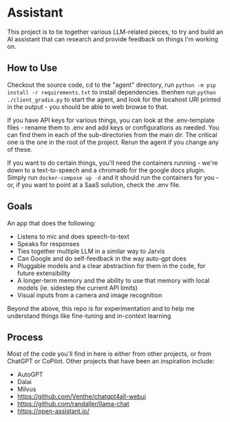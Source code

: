 # Assistant

This project is to tie together various LLM-related pieces, to try and build an AI assistant that can research and provide feedback on things I'm working on.

## How to Use

Checkout the source code, cd to the "agent" directory, run `python -m pip install -r requirements.txt` to install dependencies.
thenhen run `python ./client_gradio.py` to start the agent, and look for the locahost URI printed in the output - you should
be able to web browse to that.

If you have API keys for various things, you can look at the .env-template files - rename them to .env and add
keys or configurations as needed. You can find them in each of the sub-directories from the main dir. The critical one
is the one in the root of the project. Rerun the agent if you change any of these.

If you want to do certain things, you'll need the containers running - we're down to a text-to-speech and a chromadb for the google docs
plugin. Simply run `docker-compose up -d` and it should run the containers for you - or, if you want to point at a SaaS solution,
check the .env file.

## Goals

An app that does the following:

  * Listens to mic and does speech-to-text
  * Speaks for responses
  * Ties together multiple LLM in a similar way to Jarvis
  * Can Google and do self-feedback in the way auto-gpt does
  * Pluggable models and a clear abstraction for them in the code, for future extensibility
  * A longer-term memory and the ability to use that memory with local models (ie. sidestep the current API limits)
  * Visual inputs from a camera and image recognition

Beyond the above, this repo is for experimentation and to help me understand things like fine-tuning and in-context learning

## Process

Most of the code you'll find in here is either from other projects, or from ChatGPT or CoPilot.
Other projects that have been an inspiration include:

  * AutoGPT
  * Dalai
  * Milvus
  * https://github.com/Venthe/chatgpt4all-webui
  * https://github.com/randaller/llama-chat
  * https://open-assistant.io/

